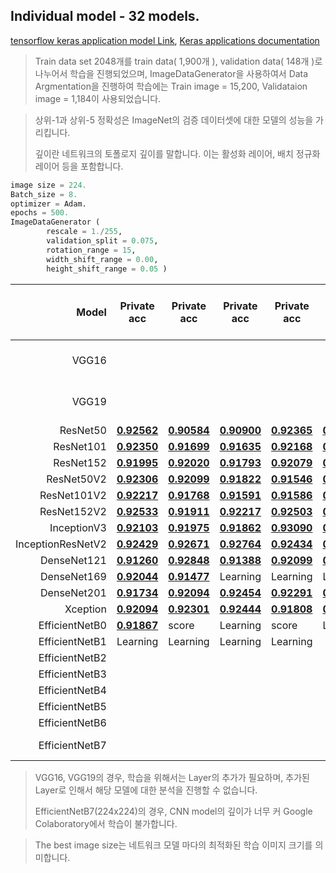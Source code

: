 ## Individual model - 32 models.

[tensorflow keras application model Link](https://www.tensorflow.org/api_docs/python/tf/keras/applications), [Keras applications documentation](https://keras.io/ko/applications/)

> Train data set 2048개를 train data( 1,900개 ), validation data( 148개 )로 나누어서 학습을 진행되었으며, 
> ImageDataGenerator을 사용하여서 Data Argmentation을 진행하여 학습에는 Train image = 15,200, Validataion image = 1,184이 사용되었습니다. 

> 상위-1과 상위-5 정확성은 ImageNet의 검증 데이터셋에 대한 모델의 성능을 가리킵니다.
>
> 깊이란 네트워크의 토폴로지 깊이를 말합니다. 이는 활성화 레이어, 배치 정규화 레이어 등을 포함합니다. 

```python
image size = 224.
Batch_size = 8.
optimizer = Adam.
epochs = 500.
ImageDataGenerator (
		rescale = 1./255, 
		validation_split = 0.075,
		rotation_range = 15,
		width_shift_range = 0.00,
		height_shift_range = 0.05 )
```


|             Model | Private acc                                                  | Private acc                                                  | Private acc                                                  | Private acc                                                  | Private acc                                                  | AVG.     | The best image size | Input Size |
| ----------------: | ------------------------------------------------------------ | ------------------------------------------------------------ | ------------------------------------------------------------ | ------------------------------------------------------------ | ------------------------------------------------------------ | -------- | :-----------------: | :--------: |
|             VGG16 |                                   |||||Additional layer is needed.|         224         |    224     |
|             VGG19 |                                   |                                                              |                                                              |                                                              |                                                              | Additional layer is needed. |         224         |    224     |
|          ResNet50 | [**0.92562**](https://github.com/d9249/DACON/blob/main/%EC%BB%B4%ED%93%A8%ED%84%B0%20%EB%B9%84%EC%A0%84%20%ED%95%99%EC%8A%B5%20%EA%B2%BD%EC%A7%84%20%EB%8C%80%ED%9A%8C/Individual%20model(After%20parameter%20optimization)/ResNet50/ResNet50_1_(public-0.91666%2C%20private-0.92562).ipynb) | [**0.90584**](https://github.com/d9249/DACON/blob/main/%EC%BB%B4%ED%93%A8%ED%84%B0%20%EB%B9%84%EC%A0%84%20%ED%95%99%EC%8A%B5%20%EA%B2%BD%EC%A7%84%20%EB%8C%80%ED%9A%8C/Individual%20model(After%20parameter%20optimization)/ResNet50/ResNet50_2_(public-0.93137%2C%20private-0.90584).ipynb) | [**0.90900**](https://github.com/d9249/DACON/blob/main/%EC%BB%B4%ED%93%A8%ED%84%B0%20%EB%B9%84%EC%A0%84%20%ED%95%99%EC%8A%B5%20%EA%B2%BD%EC%A7%84%20%EB%8C%80%ED%9A%8C/Individual%20model(After%20parameter%20optimization)/ResNet50/ResNet50_3_(public-0.94117%2C%20private-0.90900).ipynb) | [**0.92365**](https://github.com/d9249/DACON/blob/main/%EC%BB%B4%ED%93%A8%ED%84%B0%20%EB%B9%84%EC%A0%84%20%ED%95%99%EC%8A%B5%20%EA%B2%BD%EC%A7%84%20%EB%8C%80%ED%9A%8C/Individual%20model(After%20parameter%20optimization)/ResNet50/ResNet50_4_(public-0.92647%2C%20private-0.92365).ipynb) | [**0.91472**](https://github.com/d9249/DACON/blob/main/%EC%BB%B4%ED%93%A8%ED%84%B0%20%EB%B9%84%EC%A0%84%20%ED%95%99%EC%8A%B5%20%EA%B2%BD%EC%A7%84%20%EB%8C%80%ED%9A%8C/Individual%20model(After%20parameter%20optimization)/ResNet50/ResNet50_5_(public-0.88725%2C%20private-0.91472).ipynb) | 0.915766 |         224         |    224     |
|         ResNet101 | [**0.92350**](https://github.com/d9249/DACON/blob/main/%EC%BB%B4%ED%93%A8%ED%84%B0%20%EB%B9%84%EC%A0%84%20%ED%95%99%EC%8A%B5%20%EA%B2%BD%EC%A7%84%20%EB%8C%80%ED%9A%8C/Individual%20model(After%20parameter%20optimization)/ResNet101/ResNet101_1_(public-0.93137%2C%20private-0.92350).ipynb) | [**0.91699**](https://github.com/d9249/DACON/blob/main/%EC%BB%B4%ED%93%A8%ED%84%B0%20%EB%B9%84%EC%A0%84%20%ED%95%99%EC%8A%B5%20%EA%B2%BD%EC%A7%84%20%EB%8C%80%ED%9A%8C/Individual%20model(After%20parameter%20optimization)/ResNet101/ResNet101_2_(public-0.90196%2C%20private-0.91699).ipynb) | [**0.91635**](https://github.com/d9249/DACON/blob/main/%EC%BB%B4%ED%93%A8%ED%84%B0%20%EB%B9%84%EC%A0%84%20%ED%95%99%EC%8A%B5%20%EA%B2%BD%EC%A7%84%20%EB%8C%80%ED%9A%8C/Individual%20model(After%20parameter%20optimization)/ResNet101/ResNet101_3_(public-0.93137%2C%20private-0.91635).ipynb) | [**0.92168**](https://github.com/d9249/DACON/blob/main/%EC%BB%B4%ED%93%A8%ED%84%B0%20%EB%B9%84%EC%A0%84%20%ED%95%99%EC%8A%B5%20%EA%B2%BD%EC%A7%84%20%EB%8C%80%ED%9A%8C/Individual%20model(After%20parameter%20optimization)/ResNet101/ResNet101_4_(public-0.92156%2C%20private-0.92168).ipynb) | [**0.91798**](https://github.com/d9249/DACON/blob/main/%EC%BB%B4%ED%93%A8%ED%84%B0%20%EB%B9%84%EC%A0%84%20%ED%95%99%EC%8A%B5%20%EA%B2%BD%EC%A7%84%20%EB%8C%80%ED%9A%8C/Individual%20model(After%20parameter%20optimization)/ResNet101/ResNet101_5_(public-0.92647%2C%20private-0.91798).ipynb) | 0.919300 |         224         |    224     |
|         ResNet152 | [**0.91995**](https://github.com/d9249/DACON/blob/main/%EC%BB%B4%ED%93%A8%ED%84%B0%20%EB%B9%84%EC%A0%84%20%ED%95%99%EC%8A%B5%20%EA%B2%BD%EC%A7%84%20%EB%8C%80%ED%9A%8C/Individual%20model(After%20parameter%20optimization)/ResNet152/ResNet152_1_(public-0.93137%2C%20private-0.91995).ipynb) | [**0.92020**](https://github.com/d9249/DACON/blob/main/%EC%BB%B4%ED%93%A8%ED%84%B0%20%EB%B9%84%EC%A0%84%20%ED%95%99%EC%8A%B5%20%EA%B2%BD%EC%A7%84%20%EB%8C%80%ED%9A%8C/Individual%20model(After%20parameter%20optimization)/ResNet152/ResNet152_2_(public-0.90196%2C%20private-0.92020).ipynb) | [**0.91793**](https://github.com/d9249/DACON/blob/main/%EC%BB%B4%ED%93%A8%ED%84%B0%20%EB%B9%84%EC%A0%84%20%ED%95%99%EC%8A%B5%20%EA%B2%BD%EC%A7%84%20%EB%8C%80%ED%9A%8C/Individual%20model(After%20parameter%20optimization)/ResNet152/ResNet152_3_(public-0.94607%2C%20private-0.91793).ipynb) | [**0.92079**](https://github.com/d9249/DACON/blob/main/%EC%BB%B4%ED%93%A8%ED%84%B0%20%EB%B9%84%EC%A0%84%20%ED%95%99%EC%8A%B5%20%EA%B2%BD%EC%A7%84%20%EB%8C%80%ED%9A%8C/Individual%20model(After%20parameter%20optimization)/ResNet152/ResNet152_4_(public-0.91176%2C%20private-0.92079).ipynb) | [**0.92414**](https://github.com/d9249/DACON/blob/main/%EC%BB%B4%ED%93%A8%ED%84%B0%20%EB%B9%84%EC%A0%84%20%ED%95%99%EC%8A%B5%20%EA%B2%BD%EC%A7%84%20%EB%8C%80%ED%9A%8C/Individual%20model(After%20parameter%20optimization)/ResNet152/ResNet152_5_(public-0.93627%2C%20private-0.92414).ipynb) | 0.920602 |         224         |    224     |
|        ResNet50V2 | [**0.92306**](https://github.com/d9249/DACON/blob/main/%EC%BB%B4%ED%93%A8%ED%84%B0%20%EB%B9%84%EC%A0%84%20%ED%95%99%EC%8A%B5%20%EA%B2%BD%EC%A7%84%20%EB%8C%80%ED%9A%8C/Individual%20model(After%20parameter%20optimization)/ResNet50V2/ResNet50V2_1_(public-0.93137%2C%20private-0.92306).ipynb) | [**0.92099**](https://github.com/d9249/DACON/blob/main/%EC%BB%B4%ED%93%A8%ED%84%B0%20%EB%B9%84%EC%A0%84%20%ED%95%99%EC%8A%B5%20%EA%B2%BD%EC%A7%84%20%EB%8C%80%ED%9A%8C/Individual%20model(After%20parameter%20optimization)/ResNet50V2/ResNet50V2_2_(public-0.92156%2C%20private-0.92099).ipynb) | [**0.91822**](https://github.com/d9249/DACON/blob/main/%EC%BB%B4%ED%93%A8%ED%84%B0%20%EB%B9%84%EC%A0%84%20%ED%95%99%EC%8A%B5%20%EA%B2%BD%EC%A7%84%20%EB%8C%80%ED%9A%8C/Individual%20model(After%20parameter%20optimization)/ResNet50V2/ResNet50V2_3_(public-0.92156%2C%20private-0.91822).ipynb) | [**0.91546**](https://github.com/d9249/DACON/blob/main/%EC%BB%B4%ED%93%A8%ED%84%B0%20%EB%B9%84%EC%A0%84%20%ED%95%99%EC%8A%B5%20%EA%B2%BD%EC%A7%84%20%EB%8C%80%ED%9A%8C/Individual%20model(After%20parameter%20optimization)/ResNet50V2/ResNet50V2_4_(public-0.93137%2C%20private-0.91546).ipynb) | [**0.90614**](https://github.com/d9249/DACON/blob/main/%EC%BB%B4%ED%93%A8%ED%84%B0%20%EB%B9%84%EC%A0%84%20%ED%95%99%EC%8A%B5%20%EA%B2%BD%EC%A7%84%20%EB%8C%80%ED%9A%8C/Individual%20model(After%20parameter%20optimization)/ResNet50V2/ResNet50V2_5_(public-0.91666%2C%20private-0.90614).ipynb) | 0.916774 |         224         |    224     |
|       ResNet101V2 | [**0.92217**](https://github.com/d9249/DACON/blob/main/%EC%BB%B4%ED%93%A8%ED%84%B0%20%EB%B9%84%EC%A0%84%20%ED%95%99%EC%8A%B5%20%EA%B2%BD%EC%A7%84%20%EB%8C%80%ED%9A%8C/Individual%20model(After%20parameter%20optimization)/ResNet101V2/ResNet101V2_1_(public-0.94607%2C%20private-0.92217).ipynb) | [**0.91768**](https://github.com/d9249/DACON/blob/main/%EC%BB%B4%ED%93%A8%ED%84%B0%20%EB%B9%84%EC%A0%84%20%ED%95%99%EC%8A%B5%20%EA%B2%BD%EC%A7%84%20%EB%8C%80%ED%9A%8C/Individual%20model(After%20parameter%20optimization)/ResNet101V2/ResNet101V2_2_(public-0.94117%2C%20private-0.91768).ipynb) | [**0.91591**](https://github.com/d9249/DACON/blob/main/%EC%BB%B4%ED%93%A8%ED%84%B0%20%EB%B9%84%EC%A0%84%20%ED%95%99%EC%8A%B5%20%EA%B2%BD%EC%A7%84%20%EB%8C%80%ED%9A%8C/Individual%20model(After%20parameter%20optimization)/ResNet101V2/ResNet101V2_3_(public-0.90686%2C%20private-0.91591).ipynb) | [**0.91586**](https://github.com/d9249/DACON/blob/main/%EC%BB%B4%ED%93%A8%ED%84%B0%20%EB%B9%84%EC%A0%84%20%ED%95%99%EC%8A%B5%20%EA%B2%BD%EC%A7%84%20%EB%8C%80%ED%9A%8C/Individual%20model(After%20parameter%20optimization)/ResNet101V2/ResNet101V2_4_(public-0.92156%2C%20private-0.91586).ipynb) | [**0.91699**](https://github.com/d9249/DACON/blob/main/%EC%BB%B4%ED%93%A8%ED%84%B0%20%EB%B9%84%EC%A0%84%20%ED%95%99%EC%8A%B5%20%EA%B2%BD%EC%A7%84%20%EB%8C%80%ED%9A%8C/Individual%20model(After%20parameter%20optimization)/ResNet101V2/ResNet101V2_5_(public-0.90686%2C%20private-0.91699).ipynb) | 0.917722 |         224         |    224     |
|       ResNet152V2 | [**0.92533**](https://github.com/d9249/DACON/blob/main/%EC%BB%B4%ED%93%A8%ED%84%B0%20%EB%B9%84%EC%A0%84%20%ED%95%99%EC%8A%B5%20%EA%B2%BD%EC%A7%84%20%EB%8C%80%ED%9A%8C/Individual%20model(After%20parameter%20optimization)/ResNet152V2/ResNet152V2_1_(public-0.93627%2C%20private-0.92533).ipynb) | [**0.91911**](https://github.com/d9249/DACON/blob/main/%EC%BB%B4%ED%93%A8%ED%84%B0%20%EB%B9%84%EC%A0%84%20%ED%95%99%EC%8A%B5%20%EA%B2%BD%EC%A7%84%20%EB%8C%80%ED%9A%8C/Individual%20model(After%20parameter%20optimization)/ResNet152V2/ResNet152V2_2_(public-0.946078%2C%20private-0.91911).ipynb) | [**0.92217**](https://github.com/d9249/DACON/blob/main/%EC%BB%B4%ED%93%A8%ED%84%B0%20%EB%B9%84%EC%A0%84%20%ED%95%99%EC%8A%B5%20%EA%B2%BD%EC%A7%84%20%EB%8C%80%ED%9A%8C/Individual%20model(After%20parameter%20optimization)/ResNet152V2/ResNet152V2_3_(public-0.95588%2C%20private-0.92217).ipynb) | [**0.92503**](https://github.com/d9249/DACON/blob/main/%EC%BB%B4%ED%93%A8%ED%84%B0%20%EB%B9%84%EC%A0%84%20%ED%95%99%EC%8A%B5%20%EA%B2%BD%EC%A7%84%20%EB%8C%80%ED%9A%8C/Individual%20model(After%20parameter%20optimization)/ResNet152V2/ResNet152V2_4_(public-0.94117%2C%20private-0.92503).ipynb) | [**0.91275**](https://github.com/d9249/DACON/blob/main/%EC%BB%B4%ED%93%A8%ED%84%B0%20%EB%B9%84%EC%A0%84%20%ED%95%99%EC%8A%B5%20%EA%B2%BD%EC%A7%84%20%EB%8C%80%ED%9A%8C/Individual%20model(After%20parameter%20optimization)/ResNet152V2/ResNet152V2_5_(public-0.90196%2C%20private-0.91275).ipynb) | 0.920878 |         224         |    224     |
|       InceptionV3 | [**0.92103**](https://github.com/d9249/DACON/blob/main/%EC%BB%B4%ED%93%A8%ED%84%B0%20%EB%B9%84%EC%A0%84%20%ED%95%99%EC%8A%B5%20%EA%B2%BD%EC%A7%84%20%EB%8C%80%ED%9A%8C/Individual%20model(After%20parameter%20optimization)/InceptionV3/InceptionV3_1_(public-0.93137%2C%20private-0.92103).ipynb) | [**0.91975**](https://github.com/d9249/DACON/blob/main/%EC%BB%B4%ED%93%A8%ED%84%B0%20%EB%B9%84%EC%A0%84%20%ED%95%99%EC%8A%B5%20%EA%B2%BD%EC%A7%84%20%EB%8C%80%ED%9A%8C/Individual%20model(After%20parameter%20optimization)/InceptionV3/InceptionV3_2_(public-0.93627%2C%20private-0.91975).ipynb) | [**0.91862**](https://github.com/d9249/DACON/blob/main/%EC%BB%B4%ED%93%A8%ED%84%B0%20%EB%B9%84%EC%A0%84%20%ED%95%99%EC%8A%B5%20%EA%B2%BD%EC%A7%84%20%EB%8C%80%ED%9A%8C/Individual%20model(After%20parameter%20optimization)/InceptionV3/InceptionV3_3_(public-0.94117%2C%20private-0.91862).ipynb) | [**0.93090**](https://github.com/d9249/DACON/blob/main/%EC%BB%B4%ED%93%A8%ED%84%B0%20%EB%B9%84%EC%A0%84%20%ED%95%99%EC%8A%B5%20%EA%B2%BD%EC%A7%84%20%EB%8C%80%ED%9A%8C/Individual%20model(After%20parameter%20optimization)/InceptionV3/InceptionV3_4_(public-0.955882%2C%20private-0.93090).ipynb) | [**0.92424**](https://github.com/d9249/DACON/blob/main/%EC%BB%B4%ED%93%A8%ED%84%B0%20%EB%B9%84%EC%A0%84%20%ED%95%99%EC%8A%B5%20%EA%B2%BD%EC%A7%84%20%EB%8C%80%ED%9A%8C/Individual%20model(After%20parameter%20optimization)/InceptionV3/InceptionV3_5_(public-0.91666%2C%20private-0.92424).ipynb) | 0.922908 |         299         |    224     |
| InceptionResNetV2 | [**0.92429**](https://github.com/d9249/DACON/blob/main/%EC%BB%B4%ED%93%A8%ED%84%B0%20%EB%B9%84%EC%A0%84%20%ED%95%99%EC%8A%B5%20%EA%B2%BD%EC%A7%84%20%EB%8C%80%ED%9A%8C/Individual%20model(After%20parameter%20optimization)/InceptionResNetV2/InceptionResNetV2_1_(public-0.92156%2C%20private-0.92429).ipynb) | [**0.92671**](https://github.com/d9249/DACON/blob/main/%EC%BB%B4%ED%93%A8%ED%84%B0%20%EB%B9%84%EC%A0%84%20%ED%95%99%EC%8A%B5%20%EA%B2%BD%EC%A7%84%20%EB%8C%80%ED%9A%8C/Individual%20model(After%20parameter%20optimization)/InceptionResNetV2/InceptionResNetV2_2_(public-0.95588%2C%20private-0.92671).ipynb) | [**0.92764**](https://github.com/d9249/DACON/blob/main/%EC%BB%B4%ED%93%A8%ED%84%B0%20%EB%B9%84%EC%A0%84%20%ED%95%99%EC%8A%B5%20%EA%B2%BD%EC%A7%84%20%EB%8C%80%ED%9A%8C/Individual%20model(After%20parameter%20optimization)/InceptionResNetV2/InceptionResNetV2_3_(public-0.92156%2C%20private-0.92764).ipynb) | [**0.92434**](https://github.com/d9249/DACON/blob/main/%EC%BB%B4%ED%93%A8%ED%84%B0%20%EB%B9%84%EC%A0%84%20%ED%95%99%EC%8A%B5%20%EA%B2%BD%EC%A7%84%20%EB%8C%80%ED%9A%8C/Individual%20model(After%20parameter%20optimization)/InceptionResNetV2/InceptionResNetV2_4_(public-0.94607%2C%20private-0.92434).ipynb) | [**0.91773**](https://github.com/d9249/DACON/blob/main/%EC%BB%B4%ED%93%A8%ED%84%B0%20%EB%B9%84%EC%A0%84%20%ED%95%99%EC%8A%B5%20%EA%B2%BD%EC%A7%84%20%EB%8C%80%ED%9A%8C/Individual%20model(After%20parameter%20optimization)/InceptionResNetV2/InceptionResNetV2_5_(public-0.92156%2C%20private-0.91773).ipynb) | 0.924142 |         299         |    224     |
|       DenseNet121 | [**0.91260**](https://github.com/d9249/DACON/blob/main/%EC%BB%B4%ED%93%A8%ED%84%B0%20%EB%B9%84%EC%A0%84%20%ED%95%99%EC%8A%B5%20%EA%B2%BD%EC%A7%84%20%EB%8C%80%ED%9A%8C/Individual%20model(After%20parameter%20optimization)/DenseNet121/DenseNet121_1_(public-0.90686%2C%20private-0.91260).ipynb) | [**0.92848**](https://github.com/d9249/DACON/blob/main/%EC%BB%B4%ED%93%A8%ED%84%B0%20%EB%B9%84%EC%A0%84%20%ED%95%99%EC%8A%B5%20%EA%B2%BD%EC%A7%84%20%EB%8C%80%ED%9A%8C/Individual%20model(After%20parameter%20optimization)/DenseNet121/DenseNet121_2_(public-0.94607%2C%20private-0.92848).ipynb) | [**0.91388**](https://github.com/d9249/DACON/blob/main/%EC%BB%B4%ED%93%A8%ED%84%B0%20%EB%B9%84%EC%A0%84%20%ED%95%99%EC%8A%B5%20%EA%B2%BD%EC%A7%84%20%EB%8C%80%ED%9A%8C/Individual%20model(After%20parameter%20optimization)/DenseNet121/DenseNet121_3_(public-0.92647%2C%20private-0.91388).ipynb) | [**0.92099**](https://github.com/d9249/DACON/blob/main/%EC%BB%B4%ED%93%A8%ED%84%B0%20%EB%B9%84%EC%A0%84%20%ED%95%99%EC%8A%B5%20%EA%B2%BD%EC%A7%84%20%EB%8C%80%ED%9A%8C/Individual%20model(After%20parameter%20optimization)/DenseNet121/DenseNet121_4_(public-0.94117%2C%20private-0.92099).ipynb) | [**0.92937**](https://github.com/d9249/DACON/blob/main/%EC%BB%B4%ED%93%A8%ED%84%B0%20%EB%B9%84%EC%A0%84%20%ED%95%99%EC%8A%B5%20%EA%B2%BD%EC%A7%84%20%EB%8C%80%ED%9A%8C/Individual%20model(After%20parameter%20optimization)/DenseNet121/DenseNet121_5_(public-0.92156%2C%20private-0.92937).ipynb) | 0.921064 |         224         |    224     |
|       DenseNet169 | [**0.92044**](https://github.com/d9249/DACON/blob/main/%EC%BB%B4%ED%93%A8%ED%84%B0%20%EB%B9%84%EC%A0%84%20%ED%95%99%EC%8A%B5%20%EA%B2%BD%EC%A7%84%20%EB%8C%80%ED%9A%8C/Individual%20model(After%20parameter%20optimization)/DenseNet169/DenseNet169_1_(public-0.92156%2C%20private-0.92044).ipynb) | [**0.91477**](https://github.com/d9249/DACON/blob/main/%EC%BB%B4%ED%93%A8%ED%84%B0%20%EB%B9%84%EC%A0%84%20%ED%95%99%EC%8A%B5%20%EA%B2%BD%EC%A7%84%20%EB%8C%80%ED%9A%8C/Individual%20model(After%20parameter%20optimization)/DenseNet169/DenseNet169_2_(public-0.91666%2C%20private-0.91477).ipynb) | Learning                                                     | Learning                                                     | Learning                                                     |          |         224         |    224     |
|       DenseNet201 | [**0.91734**](https://github.com/d9249/DACON/blob/main/%EC%BB%B4%ED%93%A8%ED%84%B0%20%EB%B9%84%EC%A0%84%20%ED%95%99%EC%8A%B5%20%EA%B2%BD%EC%A7%84%20%EB%8C%80%ED%9A%8C/Individual%20model(After%20parameter%20optimization)/DenseNet201/DenseNet201_1_(public-0.93627%2C%20private-0.91734).ipynb) | [**0.92094**](https://github.com/d9249/DACON/blob/main/%EC%BB%B4%ED%93%A8%ED%84%B0%20%EB%B9%84%EC%A0%84%20%ED%95%99%EC%8A%B5%20%EA%B2%BD%EC%A7%84%20%EB%8C%80%ED%9A%8C/Individual%20model(After%20parameter%20optimization)/DenseNet201/DenseNet201_2_(public-0.92156%2C%20private-0.92094).ipynb) | [**0.92454**](https://github.com/d9249/DACON/blob/main/%EC%BB%B4%ED%93%A8%ED%84%B0%20%EB%B9%84%EC%A0%84%20%ED%95%99%EC%8A%B5%20%EA%B2%BD%EC%A7%84%20%EB%8C%80%ED%9A%8C/Individual%20model(After%20parameter%20optimization)/DenseNet201/DenseNet201_3_(public-0.94607%2C%20private-0.92454).ipynb) | [**0.92291**](https://github.com/d9249/DACON/blob/main/%EC%BB%B4%ED%93%A8%ED%84%B0%20%EB%B9%84%EC%A0%84%20%ED%95%99%EC%8A%B5%20%EA%B2%BD%EC%A7%84%20%EB%8C%80%ED%9A%8C/Individual%20model(After%20parameter%20optimization)/DenseNet201/DenseNet201_4_(public-0.93137%2C%20private-0.92291).ipynb) | [**0.92764**](https://github.com/d9249/DACON/blob/main/%EC%BB%B4%ED%93%A8%ED%84%B0%20%EB%B9%84%EC%A0%84%20%ED%95%99%EC%8A%B5%20%EA%B2%BD%EC%A7%84%20%EB%8C%80%ED%9A%8C/Individual%20model(After%20parameter%20optimization)/DenseNet201/DenseNet201_5_(public-0.94607%2C%20private-0.92764).ipynb) | 0.922674 |         224         |    224     |
|          Xception | [**0.92094**](https://github.com/d9249/DACON/blob/main/%EC%BB%B4%ED%93%A8%ED%84%B0%20%EB%B9%84%EC%A0%84%20%ED%95%99%EC%8A%B5%20%EA%B2%BD%EC%A7%84%20%EB%8C%80%ED%9A%8C/Individual%20model(After%20parameter%20optimization)/Xception/Xception_1_(public-0.93137%2C%20private-0.92094).ipynb) | [**0.92301**](https://github.com/d9249/DACON/blob/main/%EC%BB%B4%ED%93%A8%ED%84%B0%20%EB%B9%84%EC%A0%84%20%ED%95%99%EC%8A%B5%20%EA%B2%BD%EC%A7%84%20%EB%8C%80%ED%9A%8C/Individual%20model(After%20parameter%20optimization)/Xception/Xception_2_(public-0.93137%2C%20private-0.92301).ipynb) | [**0.92444**](https://github.com/d9249/DACON/blob/main/%EC%BB%B4%ED%93%A8%ED%84%B0%20%EB%B9%84%EC%A0%84%20%ED%95%99%EC%8A%B5%20%EA%B2%BD%EC%A7%84%20%EB%8C%80%ED%9A%8C/Individual%20model(After%20parameter%20optimization)/Xception/Xception_3_(public-0.94607%2C%20private-0.92444).ipynb) | [**0.91808**](https://github.com/d9249/DACON/blob/main/%EC%BB%B4%ED%93%A8%ED%84%B0%20%EB%B9%84%EC%A0%84%20%ED%95%99%EC%8A%B5%20%EA%B2%BD%EC%A7%84%20%EB%8C%80%ED%9A%8C/Individual%20model(After%20parameter%20optimization)/Xception/Xception_4_(public-0.92647%2C%20private-0.91808).ipynb) | [**0.92863**](https://github.com/d9249/DACON/blob/main/%EC%BB%B4%ED%93%A8%ED%84%B0%20%EB%B9%84%EC%A0%84%20%ED%95%99%EC%8A%B5%20%EA%B2%BD%EC%A7%84%20%EB%8C%80%ED%9A%8C/Individual%20model(After%20parameter%20optimization)/Xception/Xception_5_(public-0.93627%2C%20private-0.92863).ipynb) | 0.923020 |         299         |    224     |
|    EfficientNetB0 | [**0.91867**](https://github.com/d9249/DACON/blob/main/%EC%BB%B4%ED%93%A8%ED%84%B0%20%EB%B9%84%EC%A0%84%20%ED%95%99%EC%8A%B5%20%EA%B2%BD%EC%A7%84%20%EB%8C%80%ED%9A%8C/Individual%20model(After%20parameter%20optimization)/EfficientNetB0/EfficientNetB0_1_(public-0.90196%2C%20private-0.91867).ipynb) | score                                                | Learning                                                     | score                                                | Learning |          |         224         |    224     |
|    EfficientNetB1 | Learning | Learning | Learning | Learning |                                                              |          |         240         |    224     |
|    EfficientNetB2 |                                                              |                                                              |                                                              |                                                              |                                                              |          |         260         |    224     |
|    EfficientNetB3 |                                                              |                                                              |                                                              |                                                              |                                                              |          |         300         |    224     |
|    EfficientNetB4 |                                                              |                                                              |                                                              |                                                              |                                                              |          |         380         |    224     |
|    EfficientNetB5 |                                                              |                                                              |                                                              |                                                              |                                                              |          |         456         |    224     |
|    EfficientNetB6 |                                                              |                                                              |                                                              |                                                              |                                                              |          |         528         |    224     |
|    EfficientNetB7 |                                           |                                                              |                                                              |                                                              |                                                              | Failed at learning. |         600         |    224     |

> VGG16, VGG19의 경우, 학습을 위해서는 Layer의 추가가 필요하며, 추가된 Layer로 인해서 해당 모델에 대한 분석을 진행할 수 없습니다. 
>
> EfficientNetB7(224x224)의 경우, CNN model의 깊이가 너무 커 Google Colaboratory에서 학습이 불가합니다.

> The best image size는 네트워크 모델 마다의 최적화된 학습 이미지 크기를 의미합니다.
